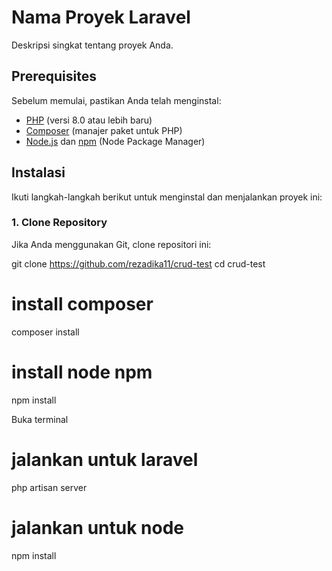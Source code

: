 # Nama Proyek Laravel

Deskripsi singkat tentang proyek Anda.

## Prerequisites

Sebelum memulai, pastikan Anda telah menginstal:

- [PHP](https://www.php.net/downloads) (versi 8.0 atau lebih baru)
- [Composer](https://getcomposer.org/download/) (manajer paket untuk PHP)
- [Node.js](https://nodejs.org/) dan [npm](https://www.npmjs.com/get-npm) (Node Package Manager)

## Instalasi

Ikuti langkah-langkah berikut untuk menginstal dan menjalankan proyek ini:

### 1. Clone Repository

Jika Anda menggunakan Git, clone repositori ini:

git clone https://github.com/rezadika11/crud-test
cd crud-test

# install composer
composer install

# install node npm
npm install

Buka terminal

# jalankan untuk laravel
php artisan server

# jalankan untuk node
npm install


